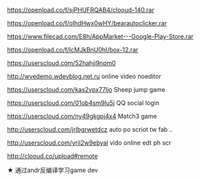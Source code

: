 https://openload.co/f/sjPHUFRQAB4/clooud-140.rar

https://openload.co/f/olhdHwx0wHY/bearautoclicker.rar

https://www.filecad.com/E8h/AppMarket---Google-Play-Store.rar

https://openload.co/f/IcMJkBnU0hI/box-12.rar

https://userscloud.com/52hahjj9npm0

http://wvedemo.wdevblog.net.ru   online video noeditor

https://userscloud.com/kas2vpx77ljo  Sheep jump game

https://userscloud.com/01ob4sm9lu5j  QQ social login

https://userscloud.com/ny49gkgpj4x4   Match3 game

http://userscloud.com/jrlbgrwetdcz  auto po scriot tw fab ..

http://userscloud.com/yril2w9ebyal vido online edt ph scr

http://clooud.co/upload#remote


★
通过andr反编译学习game dev









